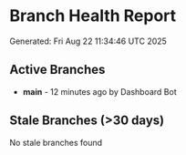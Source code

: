 # Branch Health Report
Generated: Fri Aug 22 11:34:46 UTC 2025

## Active Branches
- **main** - 12 minutes ago by Dashboard Bot

## Stale Branches (>30 days)
No stale branches found
